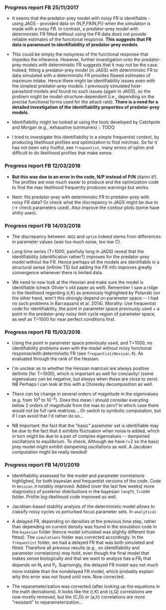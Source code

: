 
### Progress report FB 25/11/2017

* It seems that the predator-prey model with noisy FR is identifiable - using JAGS - provided data on (N,P,FR(N,P)) when the simulation is made with a noisy FR. In contrast, a predator-prey model with deterministic FR fitted without using the FR data does not provide reliable estimates of the functional response. **This suggests that FR data is paramount to identifiability of predator-prey models**

* This could be simply the noisyness of the functional response that impedes the inference. However, further investigation onto the predator-prey models with deterministic FR suggests that it may not be the case. Indeed, fitting a predator-prey model (in JAGS) with deterministic FR to data simulated with a deterministic FR provides flawed estimates of maximum intake. Hence there might be identifiability issues even with the simplest predator-prey models. I previously simulated host-parasitoid models and found no such issues (again in JAGS), so the problem might be model-structure-dependent (i.e., depending on the precise functional forms used for the attack rate). **There is a need for a detailed investigation of the identifiability properties of predator-prey models**. 

* Identifiability might be looked at using the tools developed by Catchpole and Morgan (e.g., exhaustive summaries) :: TODO

* I tried to investigate this identifiability in a simple frequentist context, by producing likelihood profiles and optimization to find min/max. So far it has not been very fruitful, see ``frequentist``, many errors of optim and difficult to do likelihood profiles that make sense. 

### Progress report FB 12/03/2018

* **But this was due to an error in the code, N/P instead of P/N** (damn it!). The profiles are now much easier to produce and the optimization code to find the max likelihood frequently produces warnings but works. 

* Next: fits predator-prey with deterministic FR to predator-prey with noisy FR data? Or check what the discrepancy in JAGS might be due to (-> check parameters used). Also improve the contour plots (some have shitty axes). 

### Progress report FB 14/03/2018

* The discrepancy between ``JAGS`` and ``optim`` indeed stems from differences in parameter values (was too much noise, too low C). 

* Long time series (T=1000, painfully long in JAGS) reveal that the identifiability (identification rather?) improves for the predator-prey model without the FR. Hence perhaps all the models are identifiable in a structural sense (infinite TS) but adding the FR info improves greatly convergence whenever there is limited data. 

* We need to now look at the Hessian and make sure the model is identifiable (check Olivier's old paper as well). Remember I saw a ridge in the likelihood regarding (r,K) as previously highlighted by Polanski (on the other hand, won't this strongly depend on parameter space -- I had no such problems in Barraquand et al. 2014). Morality: Use frequentist code for identifiability, the point in parameter space previously used + a point in the predator-prey noisy limit cycle region of parameter space, as well as T=1000 for near perfect conditions first. 

### Progress report FB 15/03/2018

* Using the point in parameter space previously used, and T=1000, no identifiability problems even with the model without noisy functional response/with deterministic FR (see ``frequentist/Hessian.R``). As evaluated through the rank of the Hessian. 

* I'm unclear as to whether the Hessian matrices are always positive definite (for T=1000), which is important as well for concavity! (some eigenvalues can be negative, but always when these are close to zero). NB Perhaps I can look at this with a Cholesky decomposition as well. 

* There can be change in several orders of magnitude in the eigenvalues (e.g. from $10^3$ to $10^{-2}$). Does this mean I should consider everyting below 2 orders of magnitude from the max to zero? In which case there would not be full rank matrices... Or switch to symbolic computation, but if I can avoid that I'd rather do so... 

* NB Important: the fact that the "basic" parameter set is identifiable may be due to the fact that it exhibits fluctuation when noise is added, which in turn might be due to a pair of complex eigenvalues -- dampened oscillations to equilibrium. To check. Although we have r=2 so the basic prey model might exhibit dampening oscillations as well. A Jacobian computation might be really needed!

### Progress report FB 14/01/2019

* Identifiability assessed for the model and parameter correlations highlighed, for both bayesian and frequentist versions of the code. Code in ``Hessian.R`` notably improved. Added (over the last few weeks) more diagnostics of posterior distributions in the bayesian ``longTS_T=1000`` folder. Profile log-likelihood code improved as well. 

* Jacobian-based stability analysis of the deterministic model allows to classify noisy cycles vs perturbed focus parameter sets. In ``analytical``

* A delayed FR, depending on densities at the previous time step, rather than depending on current density was found in the simulation code in the ``bayesian`` folder (hence model simulated was slightly different than fitted). The ``simulations`` folder was corrected accordingly. In the ``frequentist`` folder, we had a delayed FR that was both simulated and fitted. Therefore all previous results (e.g., on identifiability and parameter correlations) may hold, even though the final model that makes sense biologically and that we want to analyse has a FR<sub>t</sub> that depends on N<sub>t</sub> and P<sub>t</sub>. Suprisingly, the delayed FR model was not much more instable than the nondelayed FR model, which probably explain why this error was not found until now. Now corrected. 

* The reparameterization was corrected (after looking up the equations in the math derivations). It looks like the (r,K) and (s,Q) correlations are now mostly removed, but the (C,D) or (a,h) correlations are more "resistant" to reparameterization...
